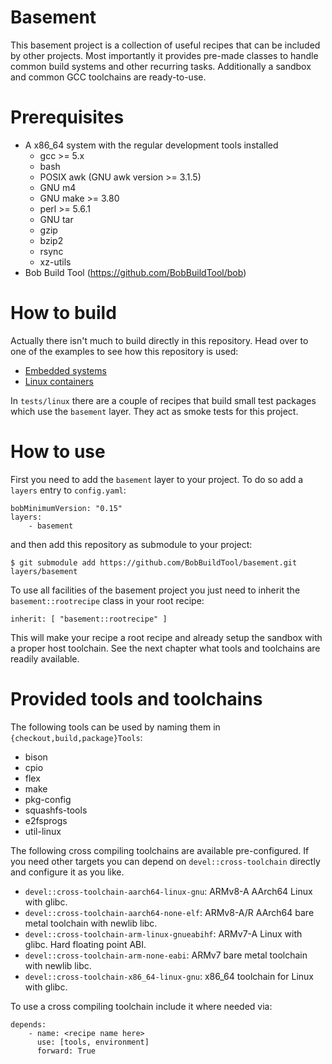 # Basement

This basement project is a collection of useful recipes that can be included by
other projects. Most importantly it provides pre-made classes to handle common
build systems and other recurring tasks. Additionally a sandbox and common GCC
toolchains are ready-to-use.

# Prerequisites

* A x86\_64 system with the regular development tools installed
  * gcc >= 5.x
  * bash
  * POSIX awk (GNU awk version >= 3.1.5)
  * GNU m4
  * GNU make >= 3.80
  * perl >= 5.6.1
  * GNU tar
  * gzip
  * bzip2
  * rsync
  * xz-utils
* Bob Build Tool (https://github.com/BobBuildTool/bob)

# How to build

Actually there isn't much to build directly in this repository. Head over
to one of the examples to see how this repository is used:

 * [Embedded systems](https://github.com/BobBuildTool/bob-example-embedded)
 * [Linux containers](https://github.com/BobBuildTool/bob-example-containers)

In `tests/linux` there are a couple of recipes that build small test packages
which use the `basement` layer. They act as smoke tests for this project.

# How to use

First you need to add the `basement` layer to your project. To do so add a
`layers` entry to `config.yaml`:

    bobMinimumVersion: "0.15"
    layers:
        - basement

and then add this repository as submodule to your project:

    $ git submodule add https://github.com/BobBuildTool/basement.git layers/basement

To use all facilities of the basement project you just need to inherit the `basement::rootrecipe`
class in your root recipe:

    inherit: [ "basement::rootrecipe" ]

This will make your recipe a root recipe and already setup the sandbox with a
proper host toolchain. See the next chapter what tools and toolchains are readily
available.

# Provided tools and toolchains

The following tools can be used by naming them in `{checkout,build,package}Tools`:

* bison
* cpio
* flex
* make
* pkg-config
* squashfs-tools
* e2fsprogs
* util-linux

The following cross compiling toolchains are available pre-configured. If you need
other targets you can depend on `devel::cross-toolchain` directly and configure it
as you like.

* `devel::cross-toolchain-aarch64-linux-gnu`: ARMv8-A AArch64 Linux with glibc.
* `devel::cross-toolchain-aarch64-none-elf`: ARMv8-A/R AArch64 bare metal
  toolchain with newlib libc.
* `devel::cross-toolchain-arm-linux-gnueabihf`: ARMv7-A Linux with glibc. Hard
  floating point ABI.
* `devel::cross-toolchain-arm-none-eabi`: ARMv7 bare metal toolchain with
  newlib libc.
* `devel::cross-toolchain-x86_64-linux-gnu`: x86_64 toolchain for Linux with glibc.

To use a cross compiling toolchain include it where needed via:

    depends:
        - name: <recipe name here>
          use: [tools, environment]
          forward: True

